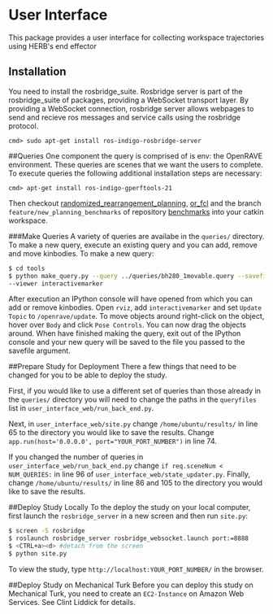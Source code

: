 # User Interface
This package provides a user interface for collecting workspace trajectories using HERB's end effector

## Installation
You need to install the rosbridge_suite. Rosbridge server is part of the rosbridge_suite of packages, providing a WebSocket transport layer. By providing a WebSocket connection, rosbridge server allows webpages to send and recieve ros messages and service calls using the rosbridge protocol. 
```
cmd> sudo apt-get install ros-indigo-rosbridge-server
```

##Queries
One component the query is comprised of is env: the OpenRAVE environment. These queries are scenes that we want the users to complete. To execute queries the following additional installation steps are necessary:
```
cmd> apt-get install ros-indigo-gperftools-21
```
Then checkout [randomized_rearrangement_planning](https://github.com/personalrobotics/randomized_rearrangement_planning), [or_fcl](https://github.com/personalrobotics/or_fcl) and the branch ```feature/new_planning_benchmarks``` of repository [benchmarks](https://github.com/personalrobotics/benchmarks) into your catkin workspace.


###Make Queries
A variety of queries are availabe in the ```queries/``` directory. To make a new query, execute an existing query and you can add, remove and move kinbodies. To make a new query:
```bash
$ cd tools
$ python make_query.py --query ../queries/bh280_1movable.query --savefile bh280_temp.yaml \
--viewer interactivemarker
```
After execution an IPython console will have opened from which you can add or remove kinbodies. Open ```rviz```, add ```interactivemarker``` and set ```Update Topic``` to ```/openrave/update```. To move objects around right-click on the object, hover over ```Body``` and click ```Pose Controls```. You can now drag the objects around. When have finished making the query, exit out of the IPython console and your new query will be saved to the file you passed to the savefile argument. 

##Prepare Study for Deployment
There a few things that need to be changed for you to be able to deploy the study. 

First, if you would like to use a different set of queries than those already in the ```queries/``` directory you will need to change the paths in the ```queryfiles``` list in ```user_interface_web/run_back_end.py```.

Next, in ```user_interface_web/site.py``` change ```/home/ubuntu/results/``` in line 65 to the directory you would like to save the results. Change ```app.run(host='0.0.0.0', port="YOUR_PORT_NUMBER")``` in line 74.

If you changed the number of queries in ```user_interface_web/run_back_end.py``` change ```if req.sceneNum < NUM_QUERIES:``` in line 96 of ```user_interface_web/state_updater.py```. Finally, change ```/home/ubuntu/results/``` in line 86 and 105 to the directory you would like to save the results.

##Deploy Study Locally
To the deploy the study on your local computer, first launch the ```rosbridge_server``` in a new screen and then run ```site.py```:
```bash
$ screen -S rosbridge
$ roslaunch rosbridge_server rosbridge_websocket.launch port:=8888
$ <CTRL+a><d> #detach from the screen
$ python site.py
```

To view the study, type ```http://localhost:YOUR_PORT_NUMBER/``` in the browser.

##Deploy Study on Mechanical Turk
Before you can deploy this study on Mechanical Turk, you need to create an ```EC2-Instance``` on Amazon Web Services. See Clint Liddick for details.

